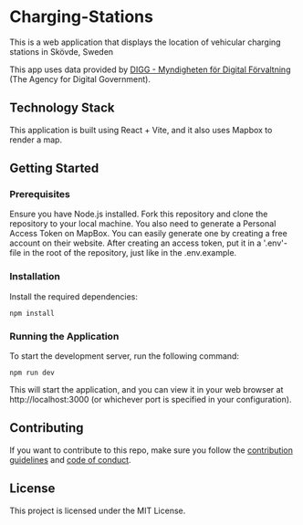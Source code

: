 # Charging-Stations
This is a web application that displays the location of vehicular charging stations in Skövde, Sweden

This app uses data provided by [DIGG - Myndigheten för Digital Förvaltning](https://www.dataportal.se/en) (The Agency for Digital Government).

## Technology Stack
This application is built using React + Vite, and it also uses Mapbox to render a map.

## Getting Started
### Prerequisites
Ensure you have Node.js installed.
Fork this repository and clone the repository to your local machine.
You also need to generate a Personal Access Token on MapBox. You can easily generate one by creating a free account on their website. 
After creating an access token, put it in a '.env'-file in the root of the repository, just like in the .env.example.

### Installation
Install the required dependencies:
```
npm install
```
### Running the Application
To start the development server, run the following command:
```
npm run dev
```
This will start the application, and you can view it in your web browser at http://localhost:3000 (or whichever port is specified in your configuration).

## Contributing 
If you want to contribute to this repo, make sure you follow the [contribution guidelines](/CONTRIBUTING.md) and [code of conduct](/CODE_OF_CONDUCT.md).

## License
This project is licensed under the MIT License.

